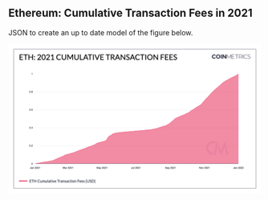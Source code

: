 ## Ethereum: Cumulative Transaction Fees in 2021

JSON to create an up to date model of the figure below. 

![ETH](./ETH_2021_Cumulative_transaction_fees.png)